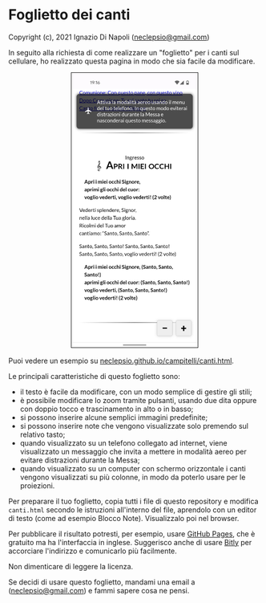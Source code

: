 # Foglietto dei canti

Copyright (c), 2021 Ignazio Di Napoli
([neclepsio@gmail.com](mailto:neclepsio@gmail.com))

In seguito alla richiesta di come realizzare un "foglietto" per i canti sul
cellulare, ho realizzato questa pagina in modo che sia facile da modificare. 

<p align="center"><img src="screenshot.png" width="50%" border="1"></p>

Puoi vedere un esempio su [neclepsio.github.io/campitelli/canti.html](https://neclepsio.github.io/campitelli/canti.html).

Le principali caratteristiche di questo foglietto sono:
- il testo è facile da modificare, con un modo semplice di gestire gli stili;
- è possibile modificare lo zoom tramite pulsanti, usando due dita oppure con
  doppio tocco e trascinamento in alto o in basso;
- si possono inserire alcune semplici immagini predefinite;
- si possono inserire note che vengono visualizzate solo premendo sul relativo
  tasto;
- quando visualizzato su un telefono collegato ad internet, viene visualizzato
  un messaggio che invita a mettere in modalità aereo per evitare distrazioni
  durante la Messa;
- quando visualizzato su un computer con schermo orizzontale i canti vengono
  visualizzati su più colonne, in modo da poterlo usare per le proiezioni.

Per preparare il tuo foglietto, copia tutti i file di questo repository e
modifica `canti.html` secondo le istruzioni all'interno del file, aprendolo con
un editor di testo (come ad esempio Blocco Note). Visualizzalo poi nel browser.

Per pubblicare il risultato potresti, per esempio, usare [GitHub
Pages](https://pages.github.com/), che è gratuito ma ha l'interfaccia in 
inglese. Suggerisco anche di usare [Bitly](https://www.bitly.com) per accorciare 
l'indirizzo e comunicarlo più facilmente.

Non dimenticare di leggere la licenza.

Se decidi di usare questo foglietto, mandami una email a
([neclepsio@gmail.com](mailto:neclepsio@gmail.com)) e fammi sapere cosa ne
pensi.
